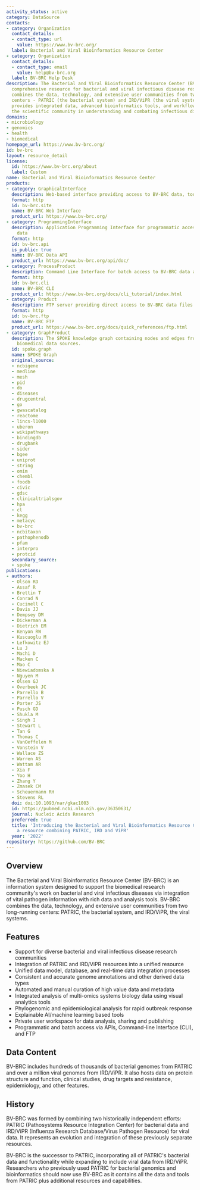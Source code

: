 ```yaml
---
activity_status: active
category: DataSource
contacts:
- category: Organization
  contact_details:
  - contact_type: url
    value: https://www.bv-brc.org/
  label: Bacterial and Viral Bioinformatics Resource Center
- category: Organization
  contact_details:
  - contact_type: email
    value: help@bv-brc.org
  label: BV-BRC Help Desk
description: The Bacterial and Viral Bioinformatics Resource Center (BV-BRC) is a
  comprehensive resource for bacterial and viral infectious disease research that
  combines the data, technology, and extensive user communities from two long-running
  centers - PATRIC (the bacterial system) and IRD/ViPR (the viral systems). BV-BRC
  provides integrated data, advanced bioinformatics tools, and workflows to support
  the scientific community in understanding and combating infectious diseases.
domains:
- microbiology
- genomics
- health
- biomedical
homepage_url: https://www.bv-brc.org/
id: bv-brc
layout: resource_detail
license:
  id: https://www.bv-brc.org/about
  label: Custom
name: Bacterial and Viral Bioinformatics Resource Center
products:
- category: GraphicalInterface
  description: Web-based interface providing access to BV-BRC data, tools, and services
  format: http
  id: bv-brc.site
  name: BV-BRC Web Interface
  product_url: https://www.bv-brc.org/
- category: ProgrammingInterface
  description: Application Programming Interface for programmatic access to BV-BRC
    data
  format: http
  id: bv-brc.api
  is_public: true
  name: BV-BRC Data API
  product_url: https://www.bv-brc.org/api/doc/
- category: ProcessProduct
  description: Command Line Interface for batch access to BV-BRC data and services
  format: http
  id: bv-brc.cli
  name: BV-BRC CLI
  product_url: https://www.bv-brc.org/docs/cli_tutorial/index.html
- category: Product
  description: FTP server providing direct access to BV-BRC data files
  format: http
  id: bv-brc.ftp
  name: BV-BRC FTP
  product_url: https://www.bv-brc.org/docs/quick_references/ftp.html
- category: GraphProduct
  description: The SPOKE knowledge graph containing nodes and edges from multiple
    biomedical data sources.
  id: spoke.graph
  name: SPOKE Graph
  original_source:
  - ncbigene
  - medline
  - mesh
  - pid
  - do
  - diseases
  - drugcentral
  - go
  - gwascatalog
  - reactome
  - lincs-l1000
  - uberon
  - wikipathways
  - bindingdb
  - drugbank
  - sider
  - bgee
  - uniprot
  - string
  - omim
  - chembl
  - foodb
  - civic
  - gdsc
  - clinicaltrialsgov
  - hpa
  - cl
  - kegg
  - metacyc
  - bv-brc
  - ncbitaxon
  - pathophenodb
  - pfam
  - interpro
  - protcid
  secondary_source:
  - spoke
publications:
- authors:
  - Olson RD
  - Assaf R
  - Brettin T
  - Conrad N
  - Cucinell C
  - Davis JJ
  - Dempsey DM
  - Dickerman A
  - Dietrich EM
  - Kenyon RW
  - Kuscuoglu M
  - Lefkowitz EJ
  - Lu J
  - Machi D
  - Macken C
  - Mao C
  - Niewiadomska A
  - Nguyen M
  - Olsen GJ
  - Overbeek JC
  - Parrello B
  - Parrello V
  - Porter JS
  - Pusch GD
  - Shukla M
  - Singh I
  - Stewart L
  - Tan G
  - Thomas C
  - VanOeffelen M
  - Vonstein V
  - Wallace ZS
  - Warren AS
  - Wattam AR
  - Xia F
  - Yoo H
  - Zhang Y
  - Zmasek CM
  - Scheuermann RH
  - Stevens RL
  doi: doi:10.1093/nar/gkac1003
  id: https://pubmed.ncbi.nlm.nih.gov/36350631/
  journal: Nucleic Acids Research
  preferred: true
  title: 'Introducing the Bacterial and Viral Bioinformatics Resource Center (BV-BRC):
    a resource combining PATRIC, IRD and ViPR'
  year: '2022'
repository: https://github.com/BV-BRC
---
```

## Overview

The Bacterial and Viral Bioinformatics Resource Center (BV-BRC) is an information system designed to support the biomedical research community's work on bacterial and viral infectious diseases via integration of vital pathogen information with rich data and analysis tools. BV-BRC combines the data, technology, and extensive user communities from two long-running centers: PATRIC, the bacterial system, and IRD/ViPR, the viral systems.

## Features

- Support for diverse bacterial and viral infectious disease research communities
- Integration of PATRIC and IRD/ViPR resources into a unified resource
- Unified data model, database, and real-time data integration processes
- Consistent and accurate genome annotations and other derived data types
- Automated and manual curation of high value data and metadata
- Integrated analysis of multi-omics systems biology data using visual analytics tools
- Phylogenomic and epidemiological analysis for rapid outbreak response
- Explainable AI/machine learning based tools
- Private user workspace for data analysis, sharing and publishing
- Programmatic and batch access via APIs, Command-line Interface (CLI), and FTP

## Data Content

BV-BRC includes hundreds of thousands of bacterial genomes from PATRIC and over a million viral genomes from IRD/ViPR. It also hosts data on protein structure and function, clinical studies, drug targets and resistance, epidemiology, and other features.

## History

BV-BRC was formed by combining two historically independent efforts: PATRIC (Pathosystems Resource Integration Center) for bacterial data and IRD/ViPR (Influenza Research Database/Virus Pathogen Resource) for viral data. It represents an evolution and integration of these previously separate resources.

BV-BRC is the successor to PATRIC, incorporating all of PATRIC's bacterial data and functionality while expanding to include viral data from IRD/ViPR. Researchers who previously used PATRIC for bacterial genomics and bioinformatics should now use BV-BRC as it contains all the data and tools from PATRIC plus additional resources and capabilities.
